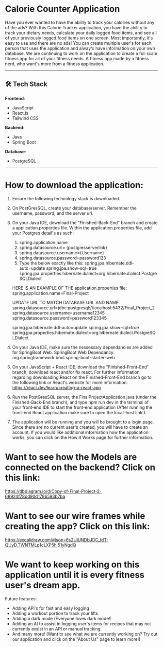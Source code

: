 # Calorie Counter Application
Have you ever wanted to have the ability to track your calories without any of the ads? With this Calorie Tracker application, you have the ability to track your dietary needs, calculate your daily logged food items, and see
all of your previously logged food items on one screen. Most importantly, it's easy to use and there are no ads! You can create multiple user's for each person that uses the application and alway's have information on your own database.
We are continuing to work on the application to create a full scale fitness app for all of your fitness needs. A fitness app made by a fitness nerd, who want's more from a fitness application.

---

## 🛠️ Tech Stack

**Frontend**:  
- JavaScript  
- React.js  
- Tailwind CSS  

**Backend**:  
- Java  
- Spring Boot  

**Database**:  
- PostgreSQL

---



# How to download the application:

1) Ensure the following technology stack is downloaded. 
2) On PostGresSQL, create your database/server. Remember the username, password, and the server url. 
3) On your Java IDE, download the "Finished-Back-End" branch and create a application.properties file. Within the application.properties file, add your Postgres detail's as such:
    1) spring.application.name
    2) spring.datasource.url= {postgresserverlink}
    3) spring.datasource.username={Username}
    4) spring.datasource.password=password123
    5) Type the below exactly like this:
        spring.jpa.hibernate.ddl-auto=update
        spring.jpa.show-sql=true
        spring.jpa.properties.hibernate.dialect=org.hibernate.dialect.PostgreSQLDialect

    HERE IS AN EXAMPLE OF THE application.properties file: 
     spring.application.name=Final-Project

   UPDATE URL TO MATCH DATABASE URL AND NAME.
    spring.datasource.url=jdbc:postgresql://localhost:5432/Final_Project_2
    spring.datasource.username=username12345
    spring.datasource.password=password123345
    
    spring.jpa.hibernate.ddl-auto=update
    spring.jpa.show-sql=true
    spring.jpa.properties.hibernate.dialect=org.hibernate.dialect.PostgreSQLDialect

4) On your Java IDE, make sure the nessessary dependancies are added for SpringBoot Web.
   SpringBoot Web Dependancy:
    <dependency>
        <groupId>org.springframework.boot</groupId>
        <artifactId>spring-boot-starter-web</artifactId>
    </dependency>
    
4) On your JavaScript + React IDE, download the "Finished-Front-End" branch, download react and/or fix react.
   For further information regarding downloading React on the Finished-Front-End branch go to the following link or React's website for more information: https://react.dev/learn/creating-a-react-app
5)  Run the PostGresSQL server, the FinalProjectApplication.java (under the Finished-Back-End branch), and type npm run dev in the terminal of your front-end IDE to start the front-end application
     (After running the front-end React application make sure to open the local-host link!).
7)  The application will be running and you will be brought to a login page. Since there are no current user's created, you will have to create an account.
     If you would like additional information how the application works, you can click on the How It Works page for further information.


# Want to see how the Models are connected on the backend? Click on this link:
https://dbdiagram.io/d/Copy-of-Final-Project-2-68924f78dd90d1786593b7ba

# Want to see our wire frames while creating the app? Click on this link: 
https://excalidraw.com/#json=6s2UiUNDbJDC_IdT-QUyD,TWNTMLp1cLXP5hj51yNgdQ


# We want to keep working on this application until it is every fitness user's dream app. 
Future features: 
- Adding API's for fast and easy logging
- Adding a workout portion to track your lifts
- Adding a dark mode (Everyone loves dark mode!)
- Adding an AI to assist in logging user's items for recipes that may not currently exsist in an API or manual tracking.
- And many more! (Want to see what we are currently working on? Try out our application and click on the "About Us" page to learn more!)
